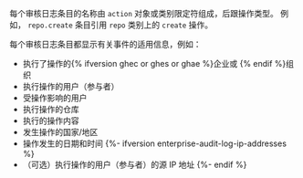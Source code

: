每个审核日志条目的名称由 `action` 对象或类别限定符组成，后跟操作类型。 例如， `repo.create` 条目引用 `repo` 类别上的 `create` 操作。

每个审核日志条目都显示有关事件的适用信息，例如：

- 执行了操作的{% ifversion ghec or ghes or ghae %}企业或 {% endif %}组织
- 执行操作的用户（参与者）
- 受操作影响的用户
- 执行操作的仓库
- 执行的操作内容
- 发生操作的国家/地区
- 操作发生的日期和时间
{%- ifversion enterprise-audit-log-ip-addresses %}
- （可选）执行操作的用户（参与者）的源 IP 地址
{%- endif %}
